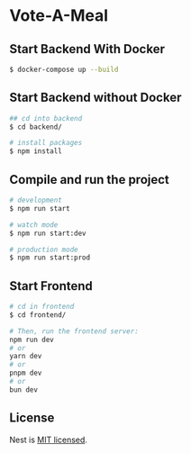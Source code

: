# Vote-A-Meal

## Start Backend With Docker 

```bash
$ docker-compose up --build
```

## Start Backend without Docker 

```bash
## cd into backend
$ cd backend/

# install packages
$ npm install
```

## Compile and run the project

```bash
# development
$ npm run start

# watch mode
$ npm run start:dev

# production mode
$ npm run start:prod
```

## Start Frontend 

```bash
# cd in frontend
$ cd frontend/

# Then, run the frontend server:
npm run dev
# or
yarn dev
# or
pnpm dev
# or
bun dev
```



## License

Nest is [MIT licensed](https://github.com/nestjs/nest/blob/master/LICENSE).
